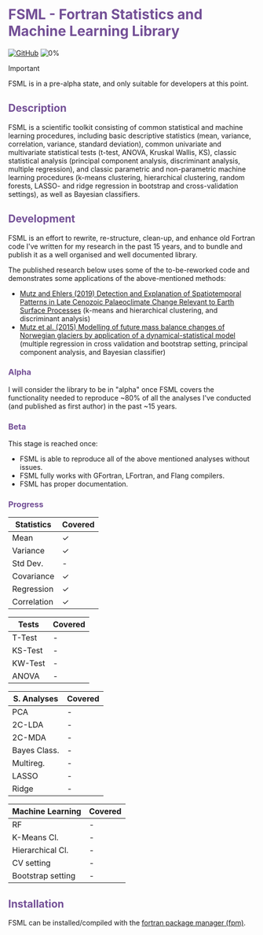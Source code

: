 # <span style="color:#734f96">FSML - Fortran Statistics and Machine Learning Library</span>

[![GitHub](https://img.shields.io/github/license/sebastian-mutz/fsml)](https://github.com/sebastian-mutz/fsml/blob/main/LICENCE)
![0%](https://progress-bar.xyz/0?title=Alpha)

> [!IMPORTANT]
> FSML is in a pre-alpha state, and only suitable for developers at this point.
>

 <!--
@warning
FSML is in a pre-alpha state, and only suitable for developers at this point.
@endwarning
 -->

## <span style="color:#734f96">Description</span>

FSML is a scientific toolkit consisting of common statistical and machine learning procedures, including basic descriptive statistics (mean, variance, correlation, variance, standard deviation), common univariate and multivariate statistical tests (t-test, ANOVA, Kruskal Wallis, KS), classic statistical analysis (principal component analysis, discriminant analysis, multiple regression), and classic parametric and non-parametric machine learning procedures (k-means clustering, hierarchical clustering, random forests, LASSO- and ridge regression in bootstrap and cross-validation settings), as well as Bayesian classifiers.

## <span style="color:#734f96">Development</span>

FSML is an effort to rewrite, re-structure, clean-up, and enhance old Fortran code I've written for my research in the past 15 years, and to bundle and publish it as a well organised and well documented library.

The published research below uses some of the to-be-reworked code and demonstrates some applications of the above-mentioned methods:

- [Mutz and Ehlers (2019) Detection and Explanation of Spatiotemporal Patterns in Late Cenozoic Palaeoclimate Change Relevant to Earth Surface Processes](https://doi.org/10.5194/esurf-7-663-2019) (k-means and hierarchical clustering, and discriminant analysis)
- [Mutz et al. (2015)  Modelling of future mass balance changes of Norwegian glaciers by application of a dynamical-statistical model](https://doi.org/10.1007/s00382-015-2663-5) (multiple regression in cross validation and bootstrap setting, principal component analysis, and Bayesian classifier)

### <span style="color:#734f96">Alpha</span>

I will consider the library to be in "alpha" once FSML covers the functionality needed to reproduce ~80% of all the analyses I've conducted (and published as first author) in the past ~15 years.

### <span style="color:#734f96">Beta</span>

This stage is reached once:

- FSML is able to reproduce all of the above mentioned analyses without issues.
- FSML fully works with GFortran, LFortran, and Flang compilers.
- FSML has proper documentation.

### <span style="color:#734f96">Progress</span>

| Statistics  | Covered |
| ----------- | ------- |
| Mean        | ✓       |
| Variance    | ✓       |
| Std Dev.    | -       |
| Covariance  | ✓       |
| Regression  | ✓       |
| Correlation | ✓       |

| Tests   | Covered |
| ------- | ------- |
| T-Test  | -       |
| KS-Test | -       |
| KW-Test | -       |
| ANOVA   | -       |

| S. Analyses | Covered |
| ----------- | ------- |
| PCA         | -       |
| 2C-LDA      | -       |
| 2C-MDA      | -       |
| Bayes Class.| -       |
| Multireg.   | -       |
| LASSO       | -       |
| Ridge       | -       |

| Machine Learning  | Covered |
| ----------------- | ------- |
| RF                | -       |
| K-Means Cl.       | -       |
| Hierarchical Cl.  | -       |
| CV setting        | -       |
| Bootstrap setting | -       |

## <span style="color:#734f96">Installation</span>

FSML can be installed/compiled with the [fortran package manager (fpm)](https://github.com/fortran-lang/fpm).


